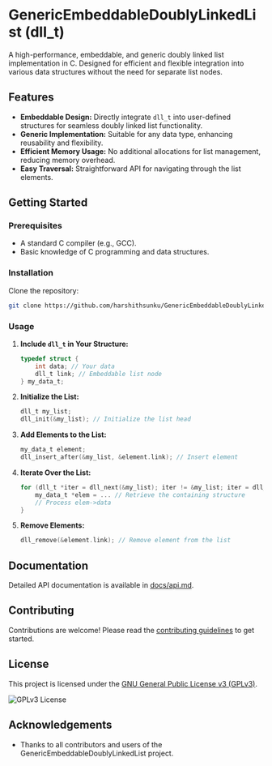# GenericEmbeddableDoublyLinkedList (dll_t)

A high-performance, embeddable, and generic doubly linked list implementation in C. Designed for efficient and flexible integration into various data structures without the need for separate list nodes.

## Features

- **Embeddable Design:** Directly integrate `dll_t` into user-defined structures for seamless doubly linked list functionality.
- **Generic Implementation:** Suitable for any data type, enhancing reusability and flexibility.
- **Efficient Memory Usage:** No additional allocations for list management, reducing memory overhead.
- **Easy Traversal:** Straightforward API for navigating through the list elements.

## Getting Started

### Prerequisites

- A standard C compiler (e.g., GCC).
- Basic knowledge of C programming and data structures.

### Installation

Clone the repository:

```bash
git clone https://github.com/harshithsunku/GenericEmbeddableDoublyLinkedList.git
```

### Usage

1. **Include `dll_t` in Your Structure:**

    ```c
    typedef struct {
        int data; // Your data
        dll_t link; // Embeddable list node
    } my_data_t;
    ```

2. **Initialize the List:**

    ```c
    dll_t my_list;
    dll_init(&my_list); // Initialize the list head
    ```

3. **Add Elements to the List:**

    ```c
    my_data_t element;
    dll_insert_after(&my_list, &element.link); // Insert element
    ```

4. **Iterate Over the List:**

    ```c
    for (dll_t *iter = dll_next(&my_list); iter != &my_list; iter = dll_next(iter)) {
        my_data_t *elem = ... // Retrieve the containing structure
        // Process elem->data
    }
    ```

5. **Remove Elements:**

    ```c
    dll_remove(&element.link); // Remove element from the list
    ```

## Documentation

Detailed API documentation is available in [docs/api.md](docs/api.md).

## Contributing

Contributions are welcome! Please read the [contributing guidelines](CONTRIBUTING.md) to get started.

## License

This project is licensed under the [GNU General Public License v3 (GPLv3)](LICENSE).

![GPLv3 License](https://img.shields.io/badge/License-GPLv3-blue.svg)


## Acknowledgements

- Thanks to all contributors and users of the GenericEmbeddableDoublyLinkedList project.
